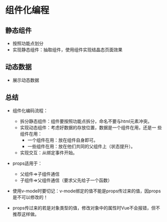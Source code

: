 # 组件化编程

## 静态组件
- 按照功能点划分
- 实现静态组件：抽取组件，使用组件实现结晶态页面效果

## 动态数据
- 展示动态数据

## 总结

- 组件化编码流程：
    - 拆分静态组件：组件要按照功能点拆分，命名不要与html元素冲突。
    - 实现动态组件：考虑好数据的存放位置，数据是一个组件在用，还是一
些组件在用：
        - 一个组件在用：放在组件自身即可。
        - 一些组件在用：放在他们共同的父组件上（状态提升）。
    - 实现交互：从绑定事件开始。
- props适用于：
    - 父组件=>子组件通信
    - 子组件=>父组件通信（要求父先给子一个函数）

- 使用v-mode时要切记：v-mode绑定的值不能是props传过来的值，因props是不可以修改的！

- props传过来的若是对象类型的值，修改对象中的属性时Vue不会报错，但不推荐这样做。